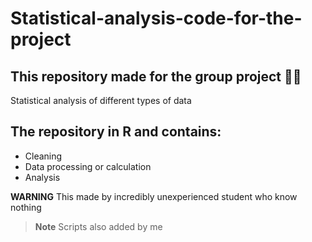 # Statistical-analysis-code-for-the-project
## This repository made for the group project 👨‍🎓
Statistical analysis of different types of data
## The repository in R and contains:
+ Cleaning
+ Data processing or calculation
+ Analysis
  
**WARNING**
 This made by incredibly unexperienced student who know nothing

> **Note**
> Scripts also added by me
